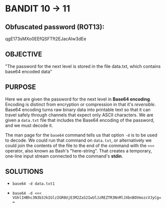 # BANDIT 10 -> 11

## Obfuscated password (ROT13): 

qgE173sMXo0EEfQSFTft2EJacAIw3dEe

## OBJECTIVE

"The password for the next level is stored in the file data.txt, which contains base64 encoded data"

## PURPOSE

Here we are given the password for the next level in **Base64 encoding**. Encoding is distinct from encryption or compression in that it's *reversible*. Base64 encoding turns raw binary data into printable text so that it can travel safely through channels that expect only ASCII characters. We are given a `data.txt` file that includes the Base64 encoding of the password, and we must decode it.

The man page for the `base64` command tells us that option `-d` is to be used to decode. We could run that command on `data.txt`, or alternatively we could join the contents of the file to the end of the command with the `<<<` operator, also known as Bash's "here-string". That creates a temporary, one-line input stream connected to the command's **stdin**.

## SOLUTIONS

- `base64 -d data.txt1`

- `base64 -d <<< VGhlIHBhc3N3b3JkIGlzIGR0UjE3M2ZaS2IwUlJzREZTR3NnMlJXbnBOVmozcVJyCg==`
